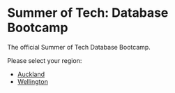 # Summer of Tech: Database Bootcamp

The official Summer of Tech Database Bootcamp.

Please select your region:
* [Auckland](https://github.com/summeroftech/database-bootcamp/tree/auckland)
* [Wellington](https://github.com/summeroftech/database-bootcamp/tree/wellington)
